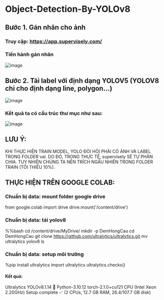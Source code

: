 # Object-Detection-By-YOLOv8
## Bước 1. Gán nhãn cho ảnh
### Truy cập: https://app.supervisely.com/
### Tiến hành gán nhãn
![image](https://github.com/thinhdoanvu/Object-Detection/assets/22977443/5f3a2b6c-61d3-41e7-a3fa-ce7215a3821d)

## Bước 2. Tải label với định dạng YOLOV5 (YOLOV8 chỉ cho định dạng line, polygon...)
![image](https://github.com/thinhdoanvu/Object-Detection/assets/22977443/d67aec3e-f678-4a7c-97c2-b3abbc79903b)

### Kết quả ta có cấu trúc thư mục như sau:
![image](https://github.com/thinhdoanvu/Object-Detection/assets/22977443/5641ba4b-a8db-4e51-b367-0e24b28cc91b)

## LƯU Ý: 
KHI THỰC HIỆN TRAIN MODEL, YOLO ĐÒI HỎI PHẢI CÓ ẢNH VÀ LABEL TRONG FOLDER val. DO ĐÓ, TRONG THỰC TẾ, supervisely SẼ TỰ PHÂN CHIA. TUY NHIÊN CHÚNG TA NÊN TRÍCH NGẪU NHIÊN TRONG FOLDER TRAIN (TỐI THIỂU 10%).

## THỰC HIỆN TRÊN GOOGLE COLAB:
### Chuẩn bị data: mount folder google drive
from google.colab import drive
drive.mount('/content/drive')

### Chuẩn bị data: tải yolov8
%%bash
cd /content/drive/MyDrive/
mkdir -p DemHongCau
cd DemHongCau
git clone https://github.com/ultralytics/ultralytics.git
mv ultralytics yolov8
ls

### Chuẩn bị data: setup môi trường
%pip install ultralytics
import ultralytics
ultralytics.checks()

#### Kết quả: 
Ultralytics YOLOv8.1.14 🚀 Python-3.10.12 torch-2.1.0+cu121 CPU (Intel Xeon 2.20GHz)
Setup complete ✅ (2 CPUs, 12.7 GB RAM, 26.4/107.7 GB disk)
